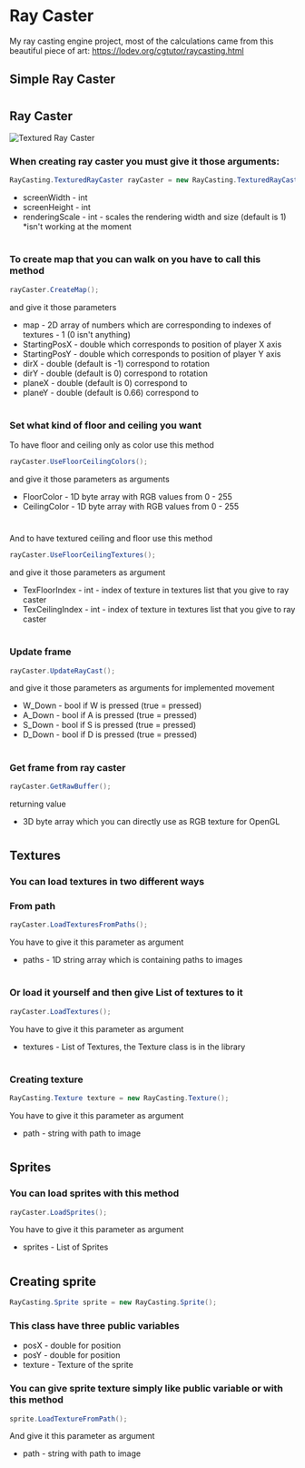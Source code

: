 # Ray Caster
My ray casting engine project, most of the calculations came from this beautiful piece of art: https://lodev.org/cgtutor/raycasting.html

## **Simple Ray Caster**

#

## **Ray Caster**
![Textured Ray Caster](https://github.com/CallMeRZIBI/Ray_Casting/blob/Development/readme/textured_ray_caster.gif)
### When creating ray caster you must give it those arguments:
```C#
RayCasting.TexturedRayCaster rayCaster = new RayCasting.TexturedRayCaster();
```
- screenWidth - int 
- screenHeight - int
- renderingScale - int - scales the rendering width and size (default is 1) *isn't working at the moment

#

### To create map that you can walk on you have to call this method
```C#
rayCaster.CreateMap();
```
and give it those parameters
- map - 2D array of numbers which are corresponding to indexes of textures - 1 (0 isn't anything)
- StartingPosX - double which corresponds to position of player X axis
- StartingPosY - double which corresponds to position of player Y axis
- dirX - double (default is -1) correspond to rotation
- dirY - double (default is 0) correspond to rotation
- planeX - double (default is 0) correspond to
- planeY - double (default is 0.66) correspond to

#

### Set what kind of floor and ceiling you want
To have floor and ceiling only as color use this method
```C#
rayCaster.UseFloorCeilingColors();
```
and give it those parameters as arguments
- FloorColor - 1D byte array with RGB values from 0 - 255
- CeilingColor - 1D byte array with RGB values from 0 - 255

#

And to have textured ceiling and floor use this method
```C#
rayCaster.UseFloorCeilingTextures();
```
and give it those parameters as argument
- TexFloorIndex - int - index of texture in textures list that you give to ray caster
- TexCeilingIndex - int - index of texture in textures list that you give to ray caster

#

### Update frame
```C#
rayCaster.UpdateRayCast();
```
and give it those parameters as arguments for implemented movement
- W_Down - bool if W is pressed (true = pressed)
- A_Down - bool if A is pressed (true = pressed)
- S_Down - bool if S is pressed (true = pressed)
- D_Down - bool if D is pressed (true = pressed)

#

### Get frame from ray caster
```C#
rayCaster.GetRawBuffer();
```
returning value
- 3D byte array which you can directly use as RGB texture for OpenGL

#

## **Textures**
### You can load textures in two different ways
### From path
```C#
rayCaster.LoadTexturesFromPaths();
```
You have to give it this parameter as argument
- paths - 1D string array which is containing paths to images

#

### Or load it yourself and then give List of textures to it
```C#
rayCaster.LoadTextures();
```
You have to give it this parameter as argument
- textures - List of Textures, the Texture class is in the library

#

### Creating texture
```C#
RayCasting.Texture texture = new RayCasting.Texture();
```
You have to give it this parameter as argument
- path - string with path to image

#

## **Sprites**
### You can load sprites with this method
```C#
rayCaster.LoadSprites();
```
You have to give it this parameter as argument
- sprites - List of Sprites

#

## Creating sprite
```C#
RayCasting.Sprite sprite = new RayCasting.Sprite();
```
### This class have three public variables
- posX - double for position
- posY - double for position
- texture - Texture of the sprite
### You can give sprite texture simply like public variable or with this method
```C#
sprite.LoadTextureFromPath();
```
And give it this parameter as argument
- path - string with path to image